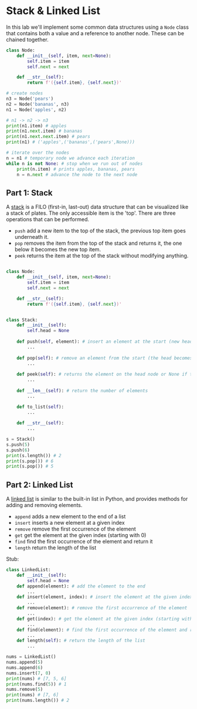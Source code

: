 # Stack & Linked List

In this lab we'll implement some common data structures using a `Node` class that contains both a value and a reference to another node. These can be chained together.

```python
class Node:
    def __init__(self, item, next=None):
        self.item = item
        self.next = next

    def __str__(self):
        return f'({self.item}, {self.next})'

# create nodes
n3 = Node('pears')
n2 = Node('bananas', n3)
n1 = Node('apples', n2)

# n1 -> n2 -> n3
print(n1.item) # apples
print(n1.next.item) # bananas
print(n1.next.next.item) # pears
print(n1) # ('apples',('bananas',('pears',None)))

# iterate over the nodes
n = n1 # temporary node we advance each iteration
while n is not None: # stop when we run out of nodes
    print(n.item) # prints apples, bananas, pears
    n = n.next # advance the node to the next node
```

## Part 1: Stack

A [stack](https://en.wikipedia.org/wiki/Stack_(abstract_data_type)) is a FILO (first-in, last-out) data structure that can be visualized like a stack of plates. The only accessible item is the 'top'. There are three operations that can be performed.

- `push` add a new item to the top of the stack, the previous top item goes underneath it.
- `pop` removes the item from the top of the stack and returns it, the one below it becomes the new top item.
- `peek` returns the item at the top of the stack without modifying anything.

```python

class Node:
    def __init__(self, item, next=None):
        self.item = item
        self.next = next

    def __str__(self):
        return f'({self.item}, {self.next})'


class Stack:
    def __init__(self):
        self.head = None
    
    def push(self, element): # insert an element at the start (new head)
        ...
    
    def pop(self): # remove an element from the start (the head becomes the next node)
        ...
    
    def peek(self): # returns the element on the head node or None if there is no head
        ...
    
    def __len__(self): # return the number of elements
        ...

    def to_list(self):
        ...
    
    def __str__(self):
        ...

s = Stack()
s.push(5)
s.push(6)
print(s.length()) # 2
print(s.pop()) # 6
print(s.pop()) # 5
```


## Part 2: Linked List


A [linked list](https://en.wikipedia.org/wiki/Linked_list) is similar to the built-in list in Python, and provides methods for adding and removing elements.

- `append` adds a new element to the end of a list
- `insert` inserts a new element at a given index
- `remove` remove the first occurrence of the element
- `get` get the element at the given index (starting with 0)
- `find` find the first occurrence of the element and return it
- `length` return the length of the list


Stub:
```python
class LinkedList:
    def __init__(self):
        self.head = None
    def append(element): # add the element to the end
        ...
    def insert(element, index): # insert the element at the given index
        ...
    def remove(element): # remove the first occurrence of the element
        ...
    def get(index): # get the element at the given index (starting with 0)
        ...
    def find(element): # find the first occurrence of the element and return it
        ...
    def length(self): # return the length of the list
        ...

nums = LinkedList()
nums.append(5)
nums.append(6)
nums.insert(7, 0)
print(nums) # [7, 5, 6]
print(nums.find(5)) # 1
nums.remove(5)
print(nums) # [7, 6]
print(nums.length()) # 2
```
